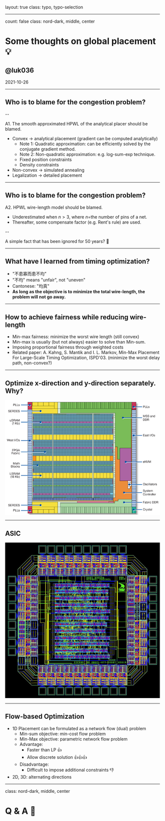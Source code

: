 layout: true
class: typo, typo-selection

---

count: false
class: nord-dark, middle, center

# Some thoughts on global placement 💡

## @luk036

2021-10-26

---

## Who is to blame for the congestion problem?

--

A1. The smooth approximated HPWL of the analytical placer should be blamed.

- Convex → analytical placement (gradient can be computed analytically)
  - Note 1: Quadratic approximation: can be efficiently solved by the conjugate gradient method.
  - Note 2: Non-quadratic approximation: e.g. log-sum-exp technique.
  - Fixed position constraints
  - Density constraints
- Non-convex → simulated annealing
- Legalization → detailed placement

---

## Who is to blame for the congestion problem?

A2. HPWL wire-length model should be blamed.

- Underestimated when $n>3$, where $n$=the number of pins of a net.
- Thereafter, some compensate factor (e.g. Rent's rule) are used.

--

A simple fact that has been ignored for 50 years? 🤔

---

## What have I learned from timing optimization?

- "不患寡而患不均"
- "不均" means "unfair", not "uneven"
- Cantonese: "均真"
- **As long as the objective is to minimize the total wire-length, the problem will not go away.**

---

## How to achieve fairness while reducing wire-length

- Min-max fairness: minimize the worst wire length (still convex)
- Min-max is usually (but not always) easier to solve than Min-sum.
- Imposing proportional fairness through weighted costs
- Related paper:
  A. Kahng, S. Mantik and I. L. Markov, Min-Max Placement For Large-Scale Timing Optimization, ISPD'03. (minimize the worst delay path, non-convex?)

---

## Optimize x-direction and y-direction separately. Why?

![image](R-C.jpeg)

---

## ASIC

![image](download.jpeg)

---

## Flow-based Optimization

- 1D Placement can be formulated as a network flow (dual) problem
    - Min-sum objective: min-cost flow problem
    - Min-Max objective: parametric network flow problem
    - Advantage:
        - Faster than LP 👍
        - Allow discrete solution 👍👍👍
    - Disadvantage:
        - Difficult to impose additional constraints 👎
- 2D, 3D: alternating directions

---

class: nord-dark, middle, center

# Q & A 🙋️
